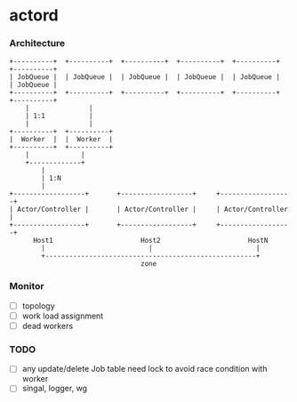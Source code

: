 # actord

### Architecture


    +----------+  +----------+  +----------+  +----------+  +----------+  +----------+
    | JobQueue |  | JobQueue |  | JobQueue |  | JobQueue |  | JobQueue |  | JobQueue |
    +----------+  +----------+  +----------+  +----------+  +----------+  +----------+
        |               |
        | 1:1           |
        |               |
    +----------+  +----------+  
    |  Worker  |  |  Worker  |
    +----------+  +----------+  
        |             |
        +-------------+
            |
            | 1:N
            |
    +------------------+       +------------------+     +------------------+
    | Actor/Controller |       | Actor/Controller |     | Actor/Controller |
    +------------------+       +------------------+     +------------------+
          Host1                      Host2                      HostN
            |                          |                          |
            +-----------------------------------------------------+
                                     zone


### Monitor

- [ ] topology
- [ ] work load assignment
- [ ] dead workers

### TODO

- [ ] any update/delete Job table need lock to avoid race condition with worker
- [ ] singal, logger, wg
